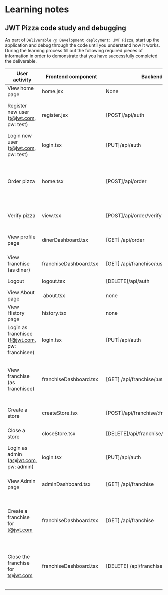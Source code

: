 # Learning notes

## JWT Pizza code study and debugging

As part of `Deliverable ⓵ Development deployment: JWT Pizza`, start up the application and debug through the code until you understand how it works. During the learning process fill out the following required pieces of information in order to demonstrate that you have successfully completed the deliverable.

| User activity                                       | Frontend component | Backend endpoints | Database SQL |
| --------------------------------------------------- | ------------------ | ----------------- | ------------ |
| View home page                                      |  home.jsx          |      None         |   none       |
| Register new user<br/>(t@jwt.com, pw: test)         |    register.jsx    |[POST]/api/auth    | INSERT INTO user(name, email, password) VALUES (?,?,?) INSERT INTO userRole (userId, role, objectId) VALUES (?, ?, ?) |
| Login new user<br/>(t@jwt.com, pw: test)            |   login.tsx    |  [PUT]/api/auth   |INSERT INTO auth (token, userId) VALUES (?, ?)|
| Order pizza                                         |      home.tsx       |  [POST]/api/order |INSERT INTO dinerOrder (dinerId, franchiseId, storeId, date) VALUES (?, ?, ?, now()) INSERT INTO orderItem (orderId, menuId, description, price) VALUES (?, ?, ?, ?) |
| Verify pizza                                        |     view.tsx       |   [POST]/api/order/verify  | `SELECT id, menuId, description, price FROM orderItem WHERE orderId=?`|
| View profile page                                   |   dinerDashboard.tsx   |    [GET] /api/order  |SELECT * FROM user WHERE email=? SELECT * FROM userRole WHERE userId=?|
| View franchise<br/>(as diner)                       |    franchiseDashboard.tsx  |  [GET] /api/franchise/:userId'  |  SELECT id, name FROM store WHERE franchiseId=? |
| Logout                                              |    logout.tsx      |  [DELETE]/api/auth|  DELETE FROM auth WHERE token=?|
| View About page                                     |      about.tsx      |        none       |       none   |
| View History page                                   |   history.tsx           |    none           |         none |
| Login as franchisee<br/>(f@jwt.com, pw: franchisee) |      login.tsx    | [PUT]/api/auth    |  INSERT INTO auth (token, userId) VALUES (?, ?) |
| View franchise<br/>(as franchisee)                  |   franchiseDashboard.tsx   |    [GET] /api/franchise/:userId|SELECT objectId FROM userRole WHERE role='franchisee' AND userId=? SELECT id, name FROM franchise WHERE id in (${franchiseIds.join(',')})|
| Create a store                                      |    createStore.tsx  |[POST]/api/franchise/:franchiseId/store|INSERT INTO store (franchiseId, name) VALUES (?, ?)|
| Close a store                                       |   closeStore.tsx    |[DELETE]/api/franchise/:franchiseId/store/:storeId |DELETE FROM store WHERE franchiseId=? AND id=?|
| Login as admin<br/>(a@jwt.com, pw: admin)           |    login.tsx       | [PUT]/api/auth    |INSERT INTO auth (token, userId) VALUES (?, ?)|
| View Admin page                                     |  adminDashboard.tsx   |    [GET] /api/franchise     |  SELECT id, name FROM franchise   SELECT id, name FROM store WHERE franchiseId=?   |
| Create a franchise for t@jwt.com                    |   franchiseDashboard.tsx     |    [GET] /api/franchise     |   SELECT objectId FROM userRole WHERE role='franchisee' AND userId=?  SELECT id, name FROM franchise WHERE id in (${franchiseIds.join(',')})     |
| Close the franchise for t@jwt.com                   |   franchiseDashboard.tsx    | [DELETE] /api/franchise/:franchiseId    | DELETE FROM store WHERE franchiseId=?       DELETE FROM userRole WHERE objectId=?     DELETE FROM franchise WHERE id=?|
